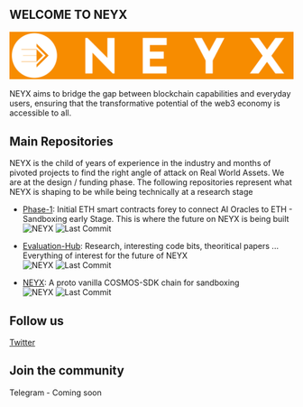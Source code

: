 ## WELCOME TO NEYX
![NEYX LOGO](https://github.com/NEYXHQ/.github/blob/main/LOGO-TEXT.jpg)

NEYX aims to bridge the gap between blockchain capabilities and everyday users, ensuring that the transformative potential of the web3 economy is accessible to all.

## Main Repositories
NEYX is the child of years of experience in the industry and months of pivoted projects to find the right angle of attack on Real World Assets. We are at the design / funding phase. The following repositories represent what NEYX is shaping to be while being technically at a research stage

* [Phase-1](https://github.com/NEYXHQ/phase1): Initial ETH smart contracts forey to connect AI Oracles to ETH - Sandboxing early Stage. This is where the future on NEYX is being built
  <BR>![NEYX](https://img.shields.io/badge/NEYX-Development-orange)     ![Last Commit](https://img.shields.io/github/last-commit/NEYXHQ/phase1)


* [Evaluation-Hub](https://github.com/NEYXHQ/Evaluation-Hub): Research, interesting code bits, theoritical papers ... Everything of interest for the future of NEYX
  <BR>![NEYX](https://img.shields.io/badge/NEYX-Research-orange)     ![Last Commit](https://img.shields.io/github/last-commit/NEYXHQ/Evaluation-Hub)
  


* [NEYX](https://github.com/NEYXHQ/NEYX): A proto vanilla COSMOS-SDK chain for sandboxing 
  <BR>![NEYX](https://img.shields.io/badge/NEYX-Experiment-orange)  ![Last Commit](https://img.shields.io/github/last-commit/NEYXHQ/NEYX)  
  

## Follow us
[Twitter](https://twitter.com/NeyxHQ)


## Join the community
Telegram - Coming soon


